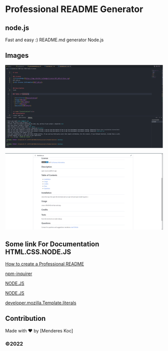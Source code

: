 # Professional README Generator

## node.js

Fast and easy :) README.md generator Node.js

## Images

![ScreenShot](/assets/images/Screenshot1.png)

![ScreenShot](/assets/images/Screenshot2.png)

## Some link For Documentation HTML.CSS.NODE.JS


[How to create a Professional README](https://coding-boot-camp.github.io/full-stack/github/professional-readme-guide)

[npm-inquirer](https://www.npmjs.com/package/inquirer)

[NODE.JS](https://nodejs.org/dist/latest-v12.x/docs/api/process.html#process_process_argv)

[NODE.JS](https://nodejs.org/docs/latest-v12.x/api/fs.html#fs_fs_copyfile_src_dest_flags_callback)

[developer.mozilla.Template.literals](https://developer.mozilla.org/en-US/docs/Web/JavaScript/Reference/Template_literals)

## Contribution

Made with ❤️ by [Menderes Koc]

### ©️2022

